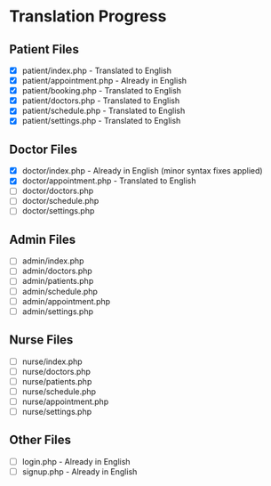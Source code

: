 # Translation Progress

## Patient Files
- [x] patient/index.php - Translated to English
- [x] patient/appointment.php - Already in English
- [x] patient/booking.php - Translated to English
- [x] patient/doctors.php - Translated to English
- [x] patient/schedule.php - Translated to English
- [x] patient/settings.php - Translated to English

## Doctor Files
- [x] doctor/index.php - Already in English (minor syntax fixes applied)
- [x] doctor/appointment.php -  Translated to English
- [ ] doctor/doctors.php
- [ ] doctor/schedule.php
- [ ] doctor/settings.php

## Admin Files
- [ ] admin/index.php
- [ ] admin/doctors.php
- [ ] admin/patients.php
- [ ] admin/schedule.php
- [ ] admin/appointment.php
- [ ] admin/settings.php

## Nurse Files
- [ ] nurse/index.php
- [ ] nurse/doctors.php
- [ ] nurse/patients.php
- [ ] nurse/schedule.php
- [ ] nurse/appointment.php
- [ ] nurse/settings.php

## Other Files
- [ ] login.php - Already in English
- [ ] signup.php - Already in English
